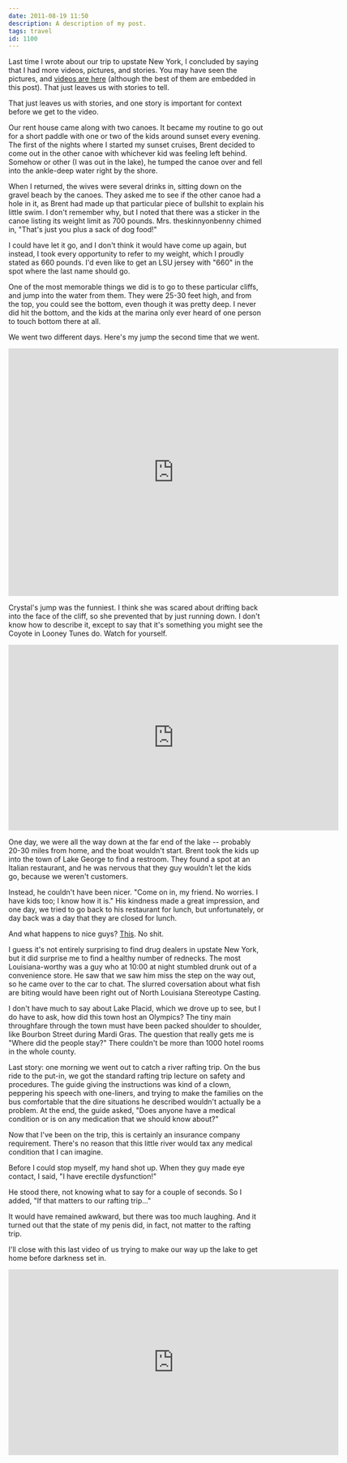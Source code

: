 ```yaml
---
date: 2011-08-19 11:50
description: A description of my post.
tags: travel
id: 1100
---
```

Last time I wrote about our trip to upstate New York, I concluded by saying that I had more videos, pictures, and stories.  You may have seen <a onclick="window.open('/pg3.php?spgmGal=075%20-%20Lake%20George%202011','075LakeGeorge2011','width=1024, height=768, toolbar=no, location = no, directories=no, menubar=no, resizable=yes, scrollbars=no');" >the pictures</a>, and <a href="http://theskinnyonbenny.com/vMain.php?albumID=1671571">videos are here</a> (although the best of them are embedded in this post).  That just leaves us with stories to tell.

That just leaves us with stories, and one story is important for context before we get to the video.
<!--more-->
Our rent house came along with two canoes.  It became my routine to go out for a short paddle with one or two of the kids around sunset every evening.  The first of the nights where I started my sunset cruises, Brent decided to come out in the other canoe with whichever kid was feeling left behind.  Somehow or other (I was out in the lake), he tumped the canoe over and fell into the ankle-deep water right by the shore.

When I returned, the wives were several drinks in, sitting down on the gravel beach by the canoes.  They asked me to see if the other canoe had a hole in it, as Brent had made up that particular piece of bullshit to explain his little swim.  I don't remember why, but I noted that there was a sticker in the canoe listing its weight limit as 700 pounds.  Mrs. theskinnyonbenny chimed in, "That's just you plus a sack of dog food!"

I could have let it go, and I don't think it would have come up again, but instead, I took every opportunity to refer to my weight, which I proudly stated as 660 pounds.  I'd even like to get an LSU jersey with "660" in the spot where the last name should go.

One of the most memorable things we did is to go to these particular cliffs, and jump into the water from them.  They were 25-30 feet high, and from the top, you could see the bottom, even though it was pretty deep.  I never did hit the bottom, and the kids at the marina only ever heard of one person to touch bottom there at all.

We went two different days.  Here's my jump the second time that we went.

<iframe src="http://player.vimeo.com/video/26141649?title=0&amp;byline=0&amp;portrait=0" width="651" height="488" frameborder="0"></iframe>

Crystal's jump was the funniest.  I think she was scared about drifting back into the face of the cliff, so she prevented that by just running down.  I don't know how to describe it, except to say that it's something you might see the Coyote in Looney Tunes do.  Watch for yourself.

<iframe src="http://player.vimeo.com/video/26165295?title=0&amp;byline=0&amp;portrait=0" width="651" height="366" frameborder="0"></iframe>

One day, we were all the way down at the far end of the lake -- probably 20-30 miles from home, and the boat wouldn't start.  Brent took the kids up into the town of Lake George to find a restroom.  They found a spot at an Italian restaurant, and he was nervous that they guy wouldn't let the kids go, because we weren't customers.

Instead, he couldn't have been nicer.  "Come on in, my friend.  No worries.  I have kids too; I know how it is."  His kindness made a great impression, and one day, we tried to go back to his restaurant for lunch, but unfortunately, or day back was a day that they are closed for lunch.  

And what happens to nice guys?  <a href="http://www.fox23news.com/mostpopular/story/Pizza-shop-owner-former-Siena-soccer-coach-arrest/M6gzgz8j2Um8WENC6guG7Q.cspx" target="_blank">This</a>.  No shit.  

I guess it's not entirely surprising to find drug dealers in upstate New York, but it did surprise me to find a healthy number of rednecks.  The most Louisiana-worthy was a guy who at 10:00 at night stumbled drunk out of a convenience store.  He saw that we saw him miss the step on the way out, so he came over to the car to chat.  The slurred coversation about what fish are biting would have been right out of North Louisiana Stereotype Casting.

I don't have much to say about Lake Placid, which we drove up to see, but I do have to ask, how did this town host an Olympics?  The tiny main throughfare through the town must have been packed shoulder to shoulder, like Bourbon Street during Mardi Gras.  The question that really gets me is "Where did the people stay?"  There couldn't be more than 1000 hotel rooms in the whole county.

Last story:  one morning we went out to catch a river rafting trip.  On the bus ride to the put-in, we got the standard rafting trip lecture on safety and procedures.  The guide giving the instructions was kind of a clown, peppering his speech with one-liners, and trying to make the families on the bus comfortable that the dire situations he described wouldn't actually be a problem.  At the end, the guide asked, "Does anyone have a medical condition or is on any medication that we should know about?"

Now that I've been on the trip, this is certainly an insurance company requirement.  There's no reason that this little river would tax any medical condition that I can imagine.

Before I could stop myself, my hand shot up.  When they guy made eye contact, I said, "I have erectile dysfunction!"

He stood there, not knowing what to say for a couple of seconds.  So I added, "If that matters to our rafting trip..."

It would have remained awkward, but there was too much laughing.  And it turned out that the state of my penis did, in fact, not matter to the rafting trip.

I'll close with this last video of us trying to make our way up the lake to get home before darkness set in.

<iframe src="http://player.vimeo.com/video/26167717?title=0&amp;byline=0&amp;portrait=0" width="651" height="366" frameborder="0"></iframe>